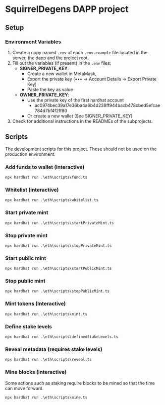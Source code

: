 # SquirrelDegens DAPP project

## Setup

### Environment Variables

1. Create a copy named `.env` of each `.env.example` file located in the server, the dapp and the project root.
2. Fill out the variables (if present) in the `.env` files:
    - **SIGNER_PRIVATE_KEY**:
        - Create a new wallet in MetaMask,
        - Export the private key (&bullet;&bullet;&bullet; -> Account Details -> Export Private Key)
        - Paste the key as value
    - **OWNER_PRIVATE_KEY**:
        - Use the private key of the first hardhat account
            - ac0974bec39a17e36ba4a6b4d238ff944bacb478cbed5efcae784d7bf4f2ff80
        - Or create a new wallet (See SIGNER_PRIVATE_KEY)
3. Check for additional instructions in the READMEs of the subprojects.

## Scripts

The development scripts for this project. These should not be used on the production environment.

### Add funds to wallet (interactive)

```shell
npx hardhat run .\eth\scripts\fund.ts
```

### Whitelist (interactive)

```shell
npx hardhat run .\eth\scripts\whitelist.ts
```

### Start private mint

```shell
npx hardhat run .\eth\scripts\startPrivateMint.ts
```

### Stop private mint

```shell
npx hardhat run .\eth\scripts\stopPrivateMint.ts
```

### Start public mint

```shell
npx hardhat run .\eth\scripts\startPublicMint.ts
```

### Stop public mint

```shell
npx hardhat run .\eth\scripts\stopPublicMint.ts
```

### Mint tokens (Interactive)

```shell
npx hardhat run .\eth\scripts\mint.ts
```

### Define stake levels

```shell
npx hardhat run .\eth\scripts\definedStakeLevels.ts
```

### Reveal metadata (requires stake levels)

```shell
npx hardhat run .\eth\scripts\reveal.ts
```

### Mine blocks (interactive)

Some actions such as staking require blocks to be mined so that the time can move forward.

```shell
npx hardhat run .\eth\scripts\mine.ts
```